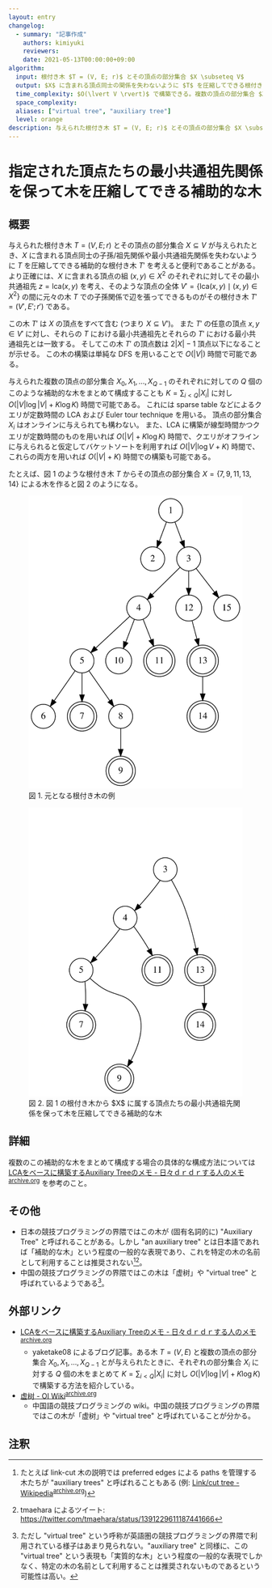 ```yaml
---
layout: entry
changelog:
  - summary: "記事作成"
    authors: kimiyuki
    reviewers:
    date: 2021-05-13T00:00:00+09:00
algorithm:
  input: 根付き木 $T = (V, E; r)$ とその頂点の部分集合 $X \subseteq V$
  output: $X$ に含まれる頂点同士の関係を失わないように $T$ を圧縮してできる根付き木 $T'$
  time_complexity: $O(\lvert V \rvert)$ で構築できる。複数の頂点の部分集合 $X_0, X_1, \dots, X _ {Q - 1}$ のそれぞれについて構築する場合でも全体で $O(\lvert V \rvert + \sum _ i \lvert X_i \rvert)$ で構築可能である。
  space_complexity:
  aliases: ["virtual tree", "auxiliary tree"]
  level: orange
description: 与えられた根付き木 $T = (V, E; r)$ とその頂点の部分集合 $X \subseteq V$ が与えられたとき、$X$ に含まれる頂点同士の最小共通祖先関係を失わないように $T$ を圧縮してできる根付き木を作ることができる。なお、この木は日本の競技プログラミングの界隈では "auxiliary tree" と呼ばれることもあるが、この呼び方は推奨されない。
---
```


# 指定された頂点たちの最小共通祖先関係を保って木を圧縮してできる補助的な木

## 概要

与えられた根付き木 $T = (V, E; r)$ とその頂点の部分集合 $X \subseteq V$ が与えられたとき、$X$ に含まれる頂点同士の子孫/祖先関係や最小共通祖先関係を失わないように $T$ を圧縮してできる補助的な根付き木 $T'$ を考えると便利であることがある。
より正確には、$X$ に含まれる頂点の組 $(x, y) \in X^2$ のそれぞれに対してその最小共通祖先 $z = \mathrm{lca}(x, y)$ を考え、そのような頂点の全体 $V' = \lbrace \mathrm{lca}(x, y) \mid (x, y) \in X^2 \rbrace$ の間に元々の木 $T$ での子孫関係で辺を張ってできるものがその根付き木 $T' = (V', E'; r')$ である。

この木 $T'$ は $X$ の頂点をすべて含む (つまり $X \subseteq V'$)。
また $T'$ の任意の頂点 $x, y \in V'$ に対し、それらの $T$ における最小共通祖先とそれらの $T'$ における最小共通祖先とは一致する。
そしてこの木 $T'$ の頂点数は $2 \lvert X \rvert - 1$ 頂点以下になることが示せる。
この木の構築は単純な DFS を用いることで $O(\lvert V \rvert)$ 時間で可能である。

与えられた複数の頂点の部分集合 $X_0, X_1, \dots, X _ {Q - 1}$ のそれぞれに対しての $Q$ 個のこのような補助的な木をまとめて構成することも $K = \sum _ {i \lt Q} \lvert X_i \rvert$ に対し $O(\lvert V \rvert \log \lvert V \rvert + K \log K)$ 時間で可能である。
これには sparse table などによるクエリが定数時間の LCA および Euler tour technique を用いる。
頂点の部分集合 $X_i$ はオンラインに与えられても構わない。
また、LCA に構築が線型時間かつクエリが定数時間のものを用いれば $O(\lvert V \rvert + K \log K)$ 時間で、クエリがオフラインに与えられると仮定してバケットソートを利用すれば $O(\lvert V \rvert \log V + K)$ 時間で、これらの両方を用いれば $O(\lvert V \rvert + K)$ 時間での構築も可能である。

たとえば、図 1 のような根付き木 $T$ からその頂点の部分集合 $X = \lbrace 7, 9, 11, 13, 14 \rbrace$ による木を作ると図 2 のようになる。

<figure>
  <img src="assets/img/virtual-tree-example-in.svg">
  <figcaption>図 1. 元となる根付き木の例</figcaption>
</figure>
<figure>
  <img src="assets/img/virtual-tree-example-out.svg">
  <figcaption>図 2. 図 1 の根付き木から $X$ に属する頂点たちの最小共通祖先関係を保って木を圧縮してできる補助的な木</figcaption>
</figure>


## 詳細

複数のこの補助的な木をまとめて構成する場合の具体的な構成方法については [LCAをベースに構築するAuxiliary Treeのメモ - 日々ｄｒｄｒする人のメモ](https://smijake3.hatenablog.com/entry/2019/09/15/200200)<sup>[archive.org](https://web.archive.org/web/20210512172958/https://smijake3.hatenablog.com/entry/2019/09/15/200200)</sup> を参考のこと。


## その他

-   日本の競技プログラミングの界隈ではこの木が (固有名詞的に) "Auxiliary Tree" と呼ばれることがある。しかし "an auxiliary tree" とは日本語であれば「補助的な木」という程度の一般的な表現であり、これを特定の木の名前として利用することは推奨されない[^link-cut-auxiliary][^tmaehara-auxiliary]。
-   中国の競技プログラミングの界隈ではこの木は「虚树」や "virtual tree" と呼ばれているようである[^virtual-tree]。


## 外部リンク

-   [LCAをベースに構築するAuxiliary Treeのメモ - 日々ｄｒｄｒする人のメモ](https://smijake3.hatenablog.com/entry/2019/09/15/200200)<sup>[archive.org](https://web.archive.org/web/20210512172958/https://smijake3.hatenablog.com/entry/2019/09/15/200200)</sup>
    -   <a class="handle">yaketake08</a> によるブログ記事。ある木 $T = (V, E)$ と複数の頂点の部分集合 $X_0, X_1, \dots, X _ {Q - 1}$ とが与えられたときに、それぞれの部分集合 $X_i$ に対する $Q$ 個の木をまとめて $K = \sum _ {i \lt Q} \lvert X_i \rvert$ に対し $O(\lvert V \rvert \log \lvert V \rvert + K \log K)$ で構築する方法を紹介している。
-   [虚树 - OI Wiki](https://oi-wiki.org/graph/virtual-tree/)<sup>[archive.org](https://web.archive.org/web/20210512172944/https://oi-wiki.org/graph/virtual-tree/)</sup>
    -   中国語の競技プログラミングの wiki。中国の競技プログラミングの界隈ではこの木が「虚树」や "virtual tree" と呼ばれていることが分かる。


## 注釈

[^tmaehara-auxiliary]: <a class="handle">tmaehara</a> によるツイート: <https://twitter.com/tmaehara/status/1391229611187441666>
[^link-cut-auxiliary]: たとえば link-cut 木の説明では preferred edges による paths を管理する木たちが "auxiliary trees" と呼ばれることもある (例: [Link/cut tree - Wikipedia](https://en.wikipedia.org/wiki/Link/cut_tree)<sup>[archive.org](https://web.archive.org/web/20210527151259/https://en.wikipedia.org/wiki/Link/cut_tree)</sup>)
[^virtual-tree]: ただし "virtual tree" という呼称が英語圏の競技プログラミングの界隈で利用されている様子はあまり見られない。"auxiliary tree" と同様に、この "virtual tree" という表現も「実質的な木」という程度の一般的な表現でしかなく、特定の木の名前として利用することは推奨されないものであるという可能性は高い。
